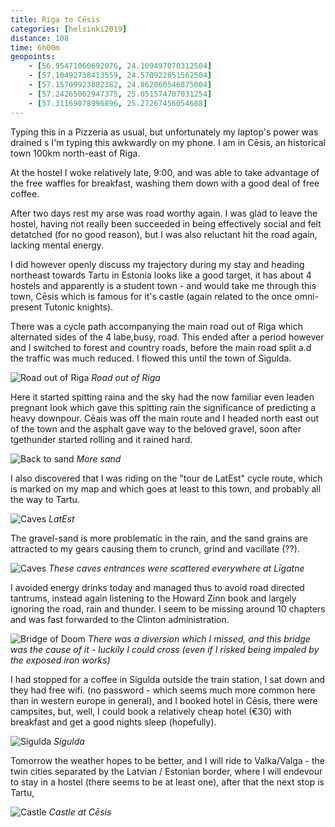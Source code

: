 ```yaml
--- 
title: Riga to Cēsis
categories: [helsinki2019]
distance: 108
time: 6h00m
geopoints:
    - [56.95471060692076, 24.109497070312504]
    - [57.10492738413559, 24.570922851562504]
    - [57.15709923882382, 24.862060546875004]
    - [57.24265062947375, 25.051574707031254]
    - [57.31169078996896, 25.27267456054688]
---
```



Typing this in a Pizzeria as usual, but unfortunately my laptop's power was
drained s I'm typing this awkwardly on my phone. I am in Cēsis, an historical
town 100km north-east of Riga.

At the hostel I woke relatively late, 9:00, and was able to take advantage of
the free waffles for breakfast, washing them down with a good deal of free
coffee.

After two days rest my arse was road worthy again. I was glad to leave the
hostel, having not really been succeeded in being effectively social and felt
detatched (for no good reason), but I was also reluctant hit the road again,
lacking mental energy.

I did however openly discuss my trajectory during my stay and heading
northeast towards Tartu in Estonia looks like a good target, it has about 4
hostels and apparently is a student town - and would take me through this
town, Cēsis which is famous for it's castle (again related to the once
omni-present Tutonic knights).

There was a cycle path accompanying the main road out of Riga which alternated
sides of the 4 labe,busy, road. This ended after a period however and I
switched to forest and country roads, before the main road split a.d the
traffic was much reduced. I flowed this until the town of Sigulda.

![Road out of Riga](/images/tallinn/2019-07-17/1.JPG)
*Road out of Riga*

Here it started spitting raina and the sky had the now familiar even leaden
pregnant look which gave this spitting rain the significance of predicting a
heavy downpour. Cēais was off the main route and I headed north east out of
the town and the asphalt gave way to the beloved gravel, soon after tgethunder
started rolling and it rained hard.

![Back to sand](/images/tallinn/2019-07-17/2.JPG)
*More sand*

I also discovered that I was riding on the "tour de LatEst" cycle route, which
is marked on my map and which goes at least to this town, and probably all the
way to Tartu.

![Caves](/images/tallinn/2019-07-17/5.JPG)
*LatEst*

The gravel-sand is more problematic in the rain, and the sand grains are
attracted to my gears causing them to crunch, grind and vacillate (??).

![Caves](/images/tallinn/2019-07-17/4.JPG)
*These caves entrances were scattered everywhere at Līgatne*

I avoided energy drinks today and managed thus to avoid road directed
tantrums, instead again listening to the Howard Zinn book and largely ignoring
the road, rain and thunder. I seem to be missing around 10 chapters and was
fast forwarded to the Clinton administration.

![Bridge of Doom](/images/tallinn/2019-07-17/6.JPG)
*There was a diversion which I missed, and this bridge was the cause of it -
luckily I could cross (even if I risked being impaled by the exposed iron
works)*

I had stopped for a coffee in Sigulda outside the train station, I sat down and
they had free wifi. (no password - which seems much more common here than in
western europe in general), and I booked hotel in Cēsis, there were campsites,
but, well, I could book a relatively cheap hotel (€30) with breakfast and
get a good nights sleep (hopefully).

![Sigulda](/images/tallinn/2019-07-17/3.JPG)
*Sigulda*

Tomorrow the weather hopes to be better, and I will ride to Valka/Valga - the
twin cities separated by the Latvian / Estonian border, where I will endevour
to stay in a hostel (there seems to be at least one), after that the next stop
is Tartu, 

![Castle](/images/tallinn/2019-07-17/7.JPG)
*Castle at Cēsis*
